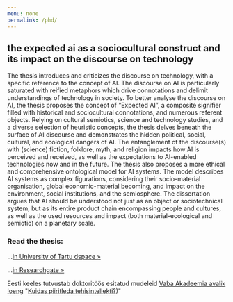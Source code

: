 ```yaml
---
menu: none
permalink: /phd/
---
```


## the expected ai as a sociocultural construct and its impact on the discourse on technology

The thesis introduces and criticizes the discourse on technology, with a specific reference to the concept of AI. The discourse on AI is particularly saturated with reified metaphors which drive connotations and delimit understandings of technology in society. To better analyse the discourse on AI, the thesis proposes the concept of “Expected AI”, a composite signifier filled with historical and sociocultural connotations, and numerous referent objects. Relying on cultural semiotics, science and technology studies, and a diverse selection of heuristic concepts, the thesis delves beneath the surface of AI discourse and demonstrates the hidden political, social, cultural, and ecological dangers of AI. The entanglement of the discourse(s) with (science) fiction, folklore, myth, and religion impacts how AI is perceived and received, as well as the expectations to AI-enabled technologies now and in the future. The thesis also proposes a more ethical and comprehensive ontological model for AI systems. The model describes AI systems as complex figurations, considering their socio-material organisation, global economic-material becoming, and impact on the environment, social institutions, and the semiosphere. The dissertation argues that AI should be understood not just as an object or sociotechnical system, but as its entire product chain encompassing people and cultures, as well as the used resources and impact (both material-ecological and semiotic) on a planetary scale.

### Read the thesis:

...[in University of Tartu dspace »](https://hdl.handle.net/10062/94238)

...[in Researchgate »](https://www.researchgate.net/publication/375828079_The_Expected_AI_as_a_sociocultural_construct_and_its_impact_on_the_discourse_on_technology)



Eesti keeles tutvustab doktoritöös esitatud mudeleid [Vaba Akadeemia avalik loeng](/loengusari-tehisintellektist/) "[Kuidas piiritleda tehisintellekti?](https://youtu.be/5q5OZBwaFk8))"
